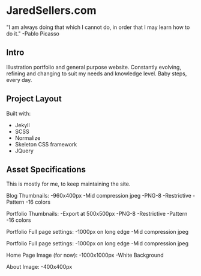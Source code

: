 JaredSellers.com
====================

"I am always doing that which I cannot do, in order that I may learn how to do it."
-Pablo Picasso

## Intro ##
Illustration portfolio and general purpose website. Constantly evolving, refining and changing to suit my needs and knowledge level. Baby steps, every day.

## Project Layout ##

Built with:
* Jekyll
* SCSS
* Normalize
* Skeleton CSS framework
* JQuery

## Asset Specifications ##

This is mostly for me, to keep maintaining the site.

Blog Thumbnails: 
-960x400px
-Mid compression jpeg
-PNG-8
-Restrictive
-Pattern
-16 colors

Portfolio Thumbnails: 
-Export at 500x500px
-PNG-8
-Restrictive
-Pattern
-16 colors

Portfolio Full page settings: 
-1000px on long edge
-Mid compression jpeg

Portfolio Full page settings: 
-1000px on long edge
-Mid compression jpeg

Home Page Image (for now):
-1000x1000px
-White Background

About Image:
-400x400px
